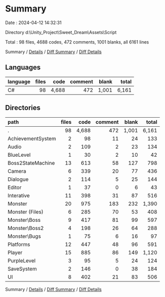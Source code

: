 # Summary

Date : 2024-04-12 14:32:31

Directory d:\\Unity_Project\\Sweet_Dream\\Assets\\Script

Total : 98 files,  4688 codes, 472 comments, 1001 blanks, all 6161 lines

Summary / [Details](details.md) / [Diff Summary](diff.md) / [Diff Details](diff-details.md)

## Languages
| language | files | code | comment | blank | total |
| :--- | ---: | ---: | ---: | ---: | ---: |
| C# | 98 | 4,688 | 472 | 1,001 | 6,161 |

## Directories
| path | files | code | comment | blank | total |
| :--- | ---: | ---: | ---: | ---: | ---: |
| . | 98 | 4,688 | 472 | 1,001 | 6,161 |
| AchievementSystem | 2 | 98 | 11 | 24 | 133 |
| Audio | 2 | 109 | 2 | 23 | 134 |
| BlueLevel | 1 | 30 | 2 | 10 | 42 |
| Boss2StateMachine | 13 | 613 | 58 | 127 | 798 |
| Camera | 6 | 339 | 20 | 77 | 436 |
| Dialogue | 2 | 114 | 5 | 25 | 144 |
| Editor | 1 | 37 | 0 | 6 | 43 |
| Interative | 11 | 398 | 31 | 87 | 516 |
| Monster | 20 | 975 | 183 | 232 | 1,390 |
| Monster (Files) | 6 | 285 | 70 | 53 | 408 |
| Monster\\Boss | 9 | 417 | 81 | 99 | 597 |
| Monster\\Boss2 | 4 | 198 | 26 | 64 | 288 |
| Monster\\Bugs | 1 | 75 | 6 | 16 | 97 |
| Platforms | 12 | 447 | 48 | 96 | 591 |
| Player | 15 | 885 | 86 | 149 | 1,120 |
| PurpleLevel | 3 | 95 | 5 | 24 | 124 |
| SaveSystem | 2 | 146 | 0 | 38 | 184 |
| UI | 8 | 402 | 21 | 83 | 506 |

Summary / [Details](details.md) / [Diff Summary](diff.md) / [Diff Details](diff-details.md)